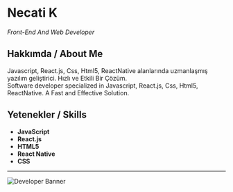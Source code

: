 # Necati K

*Front-End And Web Developer*

## Hakkımda / About Me

Javascript, React.js, Css, Html5, ReactNative alanlarında uzmanlaşmış yazılım geliştirici. Hızlı ve Etkili Bir Çözüm.  
Software developer specialized in Javascript, React.js, Css, Html5, ReactNative. A Fast and Effective Solution.

## Yetenekler / Skills

- **JavaScript**
- **React.js**
- **HTML5**
- **React Native**
- **CSS**

---

![Developer Banner](https://images.unsplash.com/photo-1581091012184-7d4c16e74391?crop=entropy&cs=tinysrgb&fit=max&fm=jpg&ixid=MXwyMDg3NjN8MHwxfGFsbHwxfHx8fHx8fHwxNjE1MDk0Mzc1&ixlib=rb-1.2.1&q=80&w=1080)
